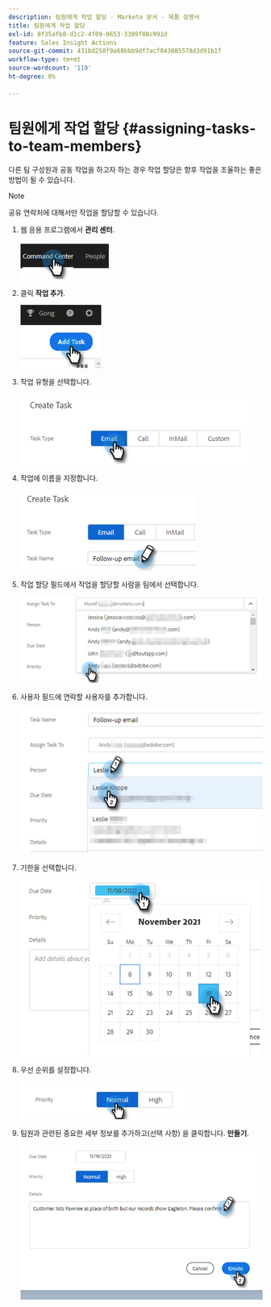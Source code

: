 ```yaml
---
description: 팀원에게 작업 할당 - Marketo 문서 - 제품 설명서
title: 팀원에게 작업 할당
exl-id: 8f35afb8-d1c2-4f09-8653-3309f08c991d
feature: Sales Insight Actions
source-git-commit: 431bd258f9a68bbb9df7acf043085578d3d91b1f
workflow-type: tm+mt
source-wordcount: '119'
ht-degree: 0%

---
```


# 팀원에게 작업 할당 {#assigning-tasks-to-team-members}

다른 팀 구성원과 공동 작업을 하고자 하는 경우 작업 할당은 향후 작업을 조율하는 좋은 방법이 될 수 있습니다.

>[!NOTE]
>
>공유 연락처에 대해서만 작업을 할당할 수 있습니다.

1. 웹 응용 프로그램에서 **관리 센터**.

   ![](assets/assigning-tasks-to-team-members-1.png)

1. 클릭 **작업 추가**.

   ![](assets/assigning-tasks-to-team-members-2.png)

1. 작업 유형을 선택합니다.

   ![](assets/assigning-tasks-to-team-members-3.png)

1. 작업에 이름을 지정합니다.

   ![](assets/assigning-tasks-to-team-members-4.png)

1. 작업 할당 필드에서 작업을 할당할 사람을 팀에서 선택합니다.

   ![](assets/assigning-tasks-to-team-members-5.png)

1. 사용자 필드에 연락할 사용자를 추가합니다.

   ![](assets/assigning-tasks-to-team-members-6.png)

1. 기한을 선택합니다.

   ![](assets/assigning-tasks-to-team-members-7.png)

1. 우선 순위를 설정합니다.

   ![](assets/assigning-tasks-to-team-members-8.png)

1. 팀원과 관련된 중요한 세부 정보를 추가하고(선택 사항) 을 클릭합니다. **만들기**.

   ![](assets/assigning-tasks-to-team-members-9.png)
